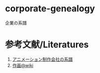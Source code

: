 # corporate-genealogy
企業の系譜


# 参考文献/Literatures
1. [アニメーション制作会社の系譜](literature/japan-anime-studio.2012.png)
2. [作画@wiki](https://www18.atwiki.jp/sakuga/pages/252.html)